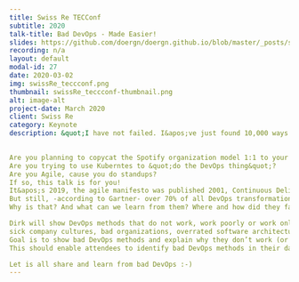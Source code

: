 ```yaml
---
title: Swiss Re TECConf
subtitle: 2020
talk-title: Bad DevOps - Made Easier!
slides: https://github.com/doergn/doergn.github.io/blob/master/_posts/slides/Bad_DevOps_SwissRe.pdf
recording: n/a
layout: default
modal-id: 27
date: 2020-03-02
img: swissRe_teccconf.png
thumbnail: swissRe_teccconf-thumbnail.png
alt: image-alt
project-date: March 2020
client: Swiss Re
category: Keynote
description: &quot;I have not failed. I&apos;ve just found 10,000 ways that won&apos;t work.&quot;
                                                                                  - Thomas A. Edison

Are you planning to copycat the Spotify organization model 1:1 to your organization?
Are you trying to use Kuberntes to &quot;do the DevOps thing&quot;?
Are you Agile, cause you do standups?
If so, this talk is for you!
It&apos;s 2019, the agile manifesto was published 2001, Continuous Delivery is ~10years old, and DevOps was coined 2009. 
But still, -according to Gartner- over 70% of all DevOps transformations do not bring the expected outcome. 
Why is that? And what can we learn from them? Where and how did they fail?

Dirk will show DevOps methods that do not work, work poorly or work only under certain circumstances. He showcases a broad scope of bad methods starting from 
sick company cultures, bad organizations, overrated software architecture, agile theaters, blind tool faith and many more. 
Goal is to show bad DevOps methods and explain why they don’t work (or work only under certain circumstances). 
This should enable attendees to identify bad DevOps methods in their daily work, so they can start improving the same.

Let is all share and learn from bad DevOps :-)
---
```

